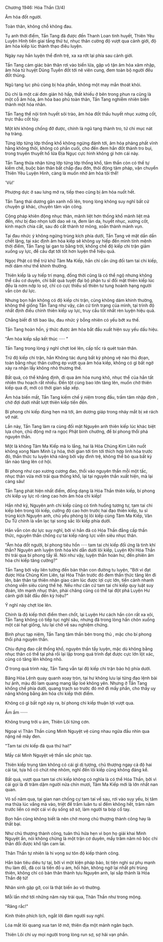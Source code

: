 




Chương 1946: Hóa Thần (3/4)


Âm hỏa đốt người.

Toàn thân, không chỗ không đau.

Tụ anh thời điểm, Tần Tang đã được đến Thanh Loan tinh huyết, Thiên Yêu Luyện Hình tiến giai tầng thứ tư, nhục thân cường độ vượt qua cảnh giới, độ âm hỏa kiếp lúc thành thạo điêu luyện.

Ngày nay hắn luyện thể đình trệ, xa xa rớt lại phía sau cảnh giới.

Tần Tang cảm giác bản thân rơi vào biển lửa, gặp vô tận âm hỏa xâm nhập, âm hỏa từ huyệt Dũng Tuyền đốt tới nê viên cung, đem toàn bộ người đều đốt thủng.

Ngũ tạng lục phủ cùng bị hỏa phần, không một may mắn thoát khỏi.

Dù chỉ là một cái đơn giản hô hấp, thất khiếu ở bên trong phun ra cũng là một cỗ âm hỏa, âm hỏa bao phủ toàn thân, Tần Tang nghiễm nhiên biến thành một hỏa nhân.

Tần Tang thể nội tinh huyết sôi trào, âm hỏa đốt thấu huyết nhục xương cốt, trực thấu cốt tủy.

Một khi không chống đỡ được, chính là ngũ tạng thành tro, tứ chi mục nát hạ tràng.

Từng lớp từng lớp thống khổ không ngừng đánh tới, âm hỏa phảng phất vĩnh hằng không thôi, không có phần cuối, cho đến đem hắn đốt thành tro bụi, trong truyền thuyết hố lửa Địa Ngục cực hình không gì hơn cái này.

Tần Tang thừa nhận từng lớp từng lớp thống khổ, tâm thần còn có thể tự kiềm chế, buộc bản thân bất chấp đau đớn, thôi động tâm pháp, vận chuyển Thiên Yêu Luyện Hình, càng là muốn nhờ âm hỏa tôi thể!

'Vù!'

Phượng dực ở sau lưng mở ra, tiếp theo cũng bị âm hỏa nuốt hết.

Tần Tang thái dương gân xanh nổi lên, trong lòng không suy nghĩ bất cứ chuyện gì khác, chuyên tâm vận công.

Công pháp khiên động nhục thân, mãnh liệt hơn thống khổ mãnh liệt mà đến, như bị đao nhọn lưỡi dao xé ra, đem làn da, huyết nhục, xương cốt, kinh mạch chia cắt, sau đó cắt thành tơ mỏng, xoắn thành mảnh vụn.

Tại đau nhức ý không ngừng trùng kích phía dưới, Tần Tang vẻ mặt dần dần chết lặng, tại xác định âm hỏa kiếp sẽ không uy hiếp đến mình tính mệnh thời điểm, Tần Tang lại gan to bằng trời, khống chế độ kiếp chi trận giảm xuống uy lực, để cầu đạt tới tốt hơn luyện thể hiệu quả.

Ngọc Phật có thể trừ khử Tâm Ma Kiếp, hắn chỉ cần ứng đối tam tai chi kiếp, mới dám như thế khinh thường.

Thiên kiếp là uy hiếp trí mạng, đồng thời cũng là có thể ngộ nhưng không thể cầu cơ duyên, chỉ bất quá tuyệt đại bộ phận tu sĩ đối mặt thiên kiếp lúc đều là nơm nớp lo sợ, chỉ có cực thiểu số thiên tư tung hoành hạng người vẫn còn dư lực.

Nhưng bọn hắn không có độ kiếp chi trận, cũng không dám khinh thường, không thể giống Tần Tang như vậy, căn cứ tình trạng của mình, tại trình độ nhất định điều chỉnh thiên kiếp uy lực, truy cầu tốt nhất rèn luyện hiệu quả.

Chẳng biết đi tới bao lâu, đau nhức ý bỗng nhiên có yếu bớt xu thế.

Tần Tang hoàn hồn, ý thức được âm hỏa bắt đầu xuất hiện suy yếu dấu hiệu.

"Âm hỏa kiếp sắp kết thúc ····· "

Tần Tang trong lòng ý nghĩ chợt loé lên, cấp tốc rà quét toàn thân.

Trừ độ kiếp chi trận, hắn Không tác dụng bất kỳ phòng vệ nào thủ đoạn, toàn bằng nhục thân cưỡng ép vượt qua âm hỏa kiếp, không có gì bất ngờ xảy ra nhận lấy không nhỏ thương thế.

Bất quá, có thể khẳng định, đi qua âm hỏa nung khô, nhục thể của hắn tất nhiên thu hoạch rất nhiều. Đến tột cùng bao lớn tăng lên, muốn chờ thiên kiếp qua đi, mới có thời gian sắp xếp.

Âm hỏa biến mất, Tần Tang kiềm chế ý niệm trong đầu, trầm tâm nhập định , chờ đợi dưới nhất lượt thiên kiếp tiến đến.

Bí phong chi kiếp đúng hẹn mà tới, âm dương giáp trong nháy mắt bị xé rách vỡ nát.

Lần này, Tần Tang làm ra cùng đối mặt Nguyên anh thiên kiếp lúc khác biệt lựa chọn, chủ động mở ra ngọc Phật bình chướng, để bí phong thổi phá nguyên thần.

Một là không Tâm Ma Kiếp mà lo lắng, hai là Hỏa Chủng Kim Liên nuốt không xong Nam Minh Ly hỏa, thời gian tới tìm tới thích hợp linh hỏa trước đó, thần thức tu luyện khả năng bởi vậy đình trệ, không thể bỏ qua bất kỳ lần nào tăng lên cơ hội.

Bí phong như cạo xương cương đao, thổi vào nguyên thần mỗi một tấc, nhục thân vừa mới trải qua thống khổ, lại tại nguyên thần xuất hiện, mà lại càng sâu!

Tần Tang phát hiện nhất điểm, đồng dạng là Hóa Thần thiên kiếp, bí phong chi kiếp uy lực rõ ràng cao hơn âm hỏa chi kiếp!

Hắn nhớ kỹ, Nguyên anh chi kiếp cũng có tình huống tương tự, tam tai chi kiếp bên trong lôi kiếp, cường độ cao hơn trước hai đạo thiên kiếp, tu sĩ trùng kích Nguyên anh, chủ yếu phòng bị lôi kiếp cùng Tâm Ma Kiếp, Vân Du Tử chính là vẫn lạc tại song sắc lôi kiếp phía dưới.

Hắn vẫn còn dư lực suy nghĩ, bởi vì hắn đã có Hóa Thần đẳng cấp thần thức, nguyên thần chống cự tai kiếp năng lực viễn siêu nhục thân.

"Âm hỏa đốt người, bí phong tiêu hồn ····· tam tai chi kiếp đối ứng là tinh khí thần? Nguyên anh luyện tinh hóa khí dẫn dưới lôi kiếp, Luyện Khí Hóa Thần thì trải qua bí phong tẩy lễ. Nói như vậy, luyện thần hoàn hư, đến phiên âm hỏa chi kiếp tăng cường?"

Tần Tang bởi vậy liên tưởng đến bản thân con đường tu luyện, "Bởi vì đạt được Hỏa Chủng Kim Liên, tại Hóa Thần trước đó đem thần thức tăng lên đi lên, bản thân tại thiên nhân giao cảm lúc được lợi cực lớn, tiến cảnh nhanh chóng viễn siêu cùng thế hệ. Nếu như căn cứ tam tai chi kiếp quy luật suy đoán, lớn mạnh nhục thân, phải chăng cũng có thể tại đột phá Luyện Hư cảnh giới bắt đầu đến kỳ hiệu?"

Ý nghĩ này chợt lóe lên.

Chính là độ kiếp thời điểm then chốt, lại Luyện Hư cách hắn còn rất xa xôi, Tần Tang không có tiếp tục nghĩ sâu, nhưng đã trong lòng hắn chôn xuống một cái hạt giống, lưu lại chờ về sau nghiệm chứng.

Bình phục tạp niệm, Tần Tang tâm thần bên trong thủ , mặc cho bí phong thổi phá nguyên thần.

Chịu đựng đao cắt thống khổ, nguyên thần tẩy luyện, mặc dù không bằng nhục thân có thể tại phá rồi lại lập trong quá trình đạt được cực lớn lột xác, cũng có tăng lên không nhỏ.

Ở trong quá trình này, Tần Tang vẫn tại độ kiếp chi trận bảo hộ phía dưới.

Băng Hỏa Lệnh quay quanh xoay tròn, tại hư không lưu lại từng đạo lệnh bài hư ảnh, màu đỏ lam quang mang lấp loé không yên. Nhưng ở Tần Tang khống chế phía dưới, quang trạch so trước đó mờ đi mấy phần, cho thấy uy năng không bằng âm hỏa chi kiếp thời điểm.

Không có gì bất ngờ xảy ra, bí phong chi kiếp thuận lợi vượt qua.

Ầm ầm ······

Không trung trời u ám, Thiên Lôi từng cơn.

Ngoại vi Thân Thần cùng Minh Nguyệt vệ cùng nhau ngửa đầu nhìn qua nặng nề mây đen.

"Tam tai chi kiếp đã qua thứ hai!"

Mấy cái Minh Nguyệt vệ thần sắc phức tạp.

Thiên kiếp trung tâm không có cái gì dị tượng, chủ thượng ngay cả độ hai cái tai, tựa hồ có chút nhẹ nhõm, nghĩ đến lôi kiếp cũng không đáng kể.

Bất quá, vượt qua tam tai chi kiếp không có nghĩa là có thể Hóa Thần, bởi vì cái gọi là đi trăm dặm người nửa chín mươi, Tâm Ma Kiếp mới là lớn nhất nan quan.

Vô số năm qua, tại gian nan chống cự tam tai về sau, rơi vào suy yếu, bị tâm ma thừa lúc vắng mà vào, triệt để trầm luân tu sĩ đếm không hết, trăm năm trước liền có một cái ví dụ sống sờ sờ, làm người ta bóp cổ tay.

Bọn hắn cũng không biết là nên chờ mong chủ thượng thành công hay là thất bại.

Như chủ thượng thành công, tuân thủ hứa hẹn vì bọn họ giải khai Minh Nguyệt ấn, nói không chừng là một trận cơ duyên, mấy trăm năm nô bộc chi thân đổi được khổ tận cam lai.

Thân Thần tự nhiên là hi vọng sư tôn độ kiếp thành công.

Hắn bản tiêu diêu tự tại, bởi vì một kiện pháp bảo, bị tiện nghi sư phụ mạnh thu làm đồ, đã coi là tiền đồ u ám, hối hận, không ngờ lại nhất phi trùng thiên, không chỉ có bản thân thành tựu Nguyên anh, lại sắp thành là Hóa Thần đệ tử!

Nhân sinh gặp gỡ, coi là thật biến ảo vô thường.

Mỗi lần nhớ tới những năm này trải qua, Thân Thần như trong mộng.

"Răng rắc!"

Kinh thiên phích lịch, ngắt lời đám người suy nghĩ.

Lóa mắt lôi quang xua tan lờ mờ, thiên địa một mảnh ngân bạch.

Thiên Lôi chi uy mọi người trong lòng run sợ, sợ hãi vạn phần.




